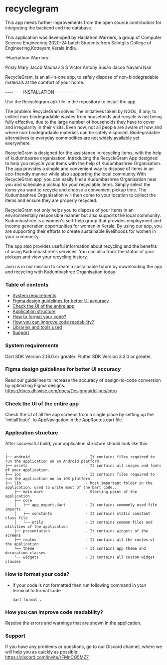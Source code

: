 
# recyclegram

This app needs further improvements from the open source contributors for integrating the backend and the database.

This application was developed by Hackthon Warriers, a group of Computer Science Engineering 2020-24 batch Students from Saintgits College of Engineering,Kottayam,Kerala,India.

-Hackathon Warriors-

Prisly Mary Jacob
Madhav S S
Victor Antony
Susan Jacob
Navami Nair

RecycleGram, is an all-in-one app, to safely dispose of non-biodegradable materials at the comfort of your home.

---------INSTALLATION-----------

Use the Recyclegram.apk file in the repository to install the app.

The problem RecycleGram solves
The initiatives taken by NGOs, if any, to collect non-biodegradable wastes from households and recycle is not being fully effective, due to the large number of households they have to cover and irregularity in their visits.
Even now, not all people are aware of how and where non-biodegradable materials can be safely disposed.
Biodegradable alternatives to everyday commodities are not widely available yet everywhere.


RecycleGram is designed for the assistance in recycling items, with the help of kudumbasree organisation. Introducing the RecycleGram App designed to help you recycle your items with the help of Kudumbashree Organisation. The app provides a simple and convenient way to dispose of items in an eco-friendly manner while also supporting the local community.With RecycleGram app, you can easily find a Kudumbashree Organisation near you and schedule a pickup for your recyclable items. Simply select the items you want to recycle and choose a convenient pickup time. The Kudumbashree Organisation will then come to your location to collect the items and ensure they are properly recycled.

RecycleGram not only helps you to dispose of your items in an environmentally responsible manner but also supports the local community. Kudumbashree is a women's self-help group that provides employment and income generation opportunities for women in Kerala. By using our app, you are supporting their efforts to create sustainable livelihoods for women in your community.

The app also provides useful information about recycling and the benefits of using Kudumbashree's services. You can also track the status of your pickups and view your recycling history.

Join us in our mission to create a sustainable future by downloading the app and recycling with Kudumbashree Organisation today.
### Table of contents
- [System requirements](#system-requirements)
- [Figma design guidelines for better UI accuracy](#figma-design-guideline-for-better-accuracy)
- [Check the UI of the entire app](#app-navigations)
- [Application structure](#project-structure)
- [How to format your code?](#how-you-can-do-code-formatting)
- [How you can improve code readability?](#how-you-can-improve-the-readability-of-code)
- [Libraries and tools used](#libraries-and-tools-used)
- [Support](#support)

### System requirements

Dart SDK Version 2.18.0 or greater.
Flutter SDK Version 3.3.0 or greater.

### Figma design guidelines for better UI accuracy

Read our guidelines to increase the accuracy of design-to-code conversion by optimizing Figma designs.
https://docs.dhiwise.com/docs/Designguidelines/intro

### Check the UI of the entire app

Check the UI of all the app screens from a single place by setting up the 'initialRoute'  to AppNavigation in the AppRoutes.dart file.

### Application structure
After successful build, your application structure should look like this:
                    
```
.
├── android                         - It contains files required to run the application on an Android platform.
├── assets                          - It contains all images and fonts of your application.
├── ios                             - It contains files required to run the application on an iOS platform.
├── lib                             - Most important folder in the application, used to write most of the Dart code..
    ├── main.dart                   - Starting point of the application
    ├── core
    │   ├── app_export.dart         - It contains commonly used file imports
    │   ├── constants               - It contains static constant class file
    │   └── utils                   - It contains common files and utilities of the application
    ├── presentation                - It contains widgets of the screens
    ├── routes                      - It contains all the routes of the application
    └── theme                       - It contains app theme and decoration classes
    └── widgets                     - It contains all custom widget classes
```
### How to format your code?

- if your code is not formatted then run following command in your terminal to format code
  ```
  dart format .
  ```

### How you can improve code readability?

Resolve the errors and warnings that are shown in the application.

### Support

If you have any problems or questions, go to our Discord channel, where we will help you as quickly as possible: https://discord.com/invite/rFMnCG5MZ7

